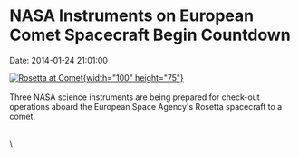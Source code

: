 NASA Instruments on European Comet Spacecraft Begin Countdown
=============================================================

Date: 2014-01-24 21:01:00

[![Rosetta at
Comet](http://www.jpl.nasa.gov/images/rosetta/20140124/pia17666-th.jpg){width="100"
height="75"}](http://www.jpl.nasa.gov/news/news.php?release=2014-024&rn=news.xml&rst=4022)\
\
Three NASA science instruments are being prepared for check-out
operations aboard the European Space Agency\'s Rosetta spacecraft to a
comet.

\
\
